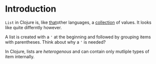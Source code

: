 # Introduction

`List` in Clojure is, like [that][type-list]other languages, a [collection][type-collection] of values. It looks like quite differntly however.

A list is created with a `'` at the beginning and followed by grouping items with parentheses. Think about why a `'` is needed?

In Clojure, lists are _heterogenous_ and can contain only mutliple types of item internally.

[type-list]: ../../../../../../reference/types/list.md
[type-collection]: ../../../../../../reference/types/collection.md

